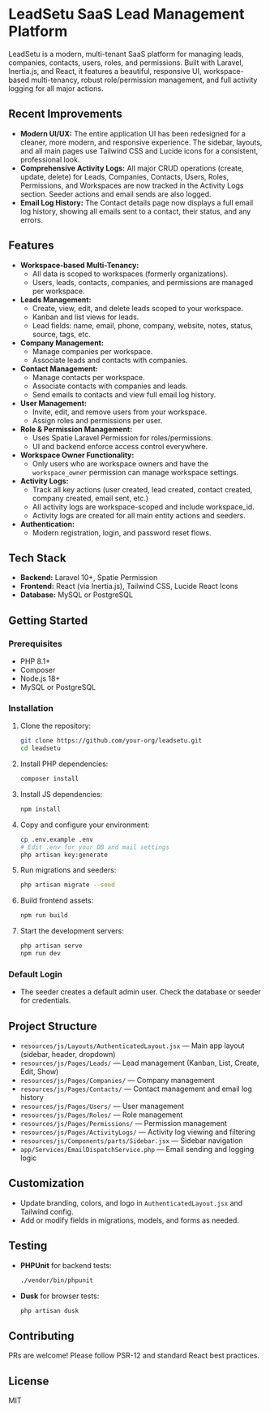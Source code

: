 # LeadSetu SaaS Lead Management Platform

LeadSetu is a modern, multi-tenant SaaS platform for managing leads, companies, contacts, users, roles, and permissions. Built with Laravel, Inertia.js, and React, it features a beautiful, responsive UI, workspace-based multi-tenancy, robust role/permission management, and full activity logging for all major actions.

## Recent Improvements
- **Modern UI/UX:** The entire application UI has been redesigned for a cleaner, more modern, and responsive experience. The sidebar, layouts, and all main pages use Tailwind CSS and Lucide icons for a consistent, professional look.
- **Comprehensive Activity Logs:** All major CRUD operations (create, update, delete) for Leads, Companies, Contacts, Users, Roles, Permissions, and Workspaces are now tracked in the Activity Logs section. Seeder actions and email sends are also logged.
- **Email Log History:** The Contact details page now displays a full email log history, showing all emails sent to a contact, their status, and any errors.

## Features
- **Workspace-based Multi-Tenancy:**
  - All data is scoped to workspaces (formerly organizations).
  - Users, leads, contacts, companies, and permissions are managed per workspace.
- **Leads Management:**
  - Create, view, edit, and delete leads scoped to your workspace.
  - Kanban and list views for leads.
  - Lead fields: name, email, phone, company, website, notes, status, source, tags, etc.
- **Company Management:**
  - Manage companies per workspace.
  - Associate leads and contacts with companies.
- **Contact Management:**
  - Manage contacts per workspace.
  - Associate contacts with companies and leads.
  - Send emails to contacts and view full email log history.
- **User Management:**
  - Invite, edit, and remove users from your workspace.
  - Assign roles and permissions per user.
- **Role & Permission Management:**
  - Uses Spatie Laravel Permission for roles/permissions.
  - UI and backend enforce access control everywhere.
- **Workspace Owner Functionality:**
  - Only users who are workspace owners and have the `workspace_owner` permission can manage workspace settings.
- **Activity Logs:**
  - Track all key actions (user created, lead created, contact created, company created, email sent, etc.)
  - All activity logs are workspace-scoped and include workspace_id.
  - Activity logs are created for all main entity actions and seeders.
- **Authentication:**
  - Modern registration, login, and password reset flows.

## Tech Stack
- **Backend:** Laravel 10+, Spatie Permission
- **Frontend:** React (via Inertia.js), Tailwind CSS, Lucide React Icons
- **Database:** MySQL or PostgreSQL

## Getting Started

### Prerequisites
- PHP 8.1+
- Composer
- Node.js 18+
- MySQL or PostgreSQL

### Installation
1. Clone the repository:
   ```sh
   git clone https://github.com/your-org/leadsetu.git
   cd leadsetu
   ```
2. Install PHP dependencies:
   ```sh
   composer install
   ```
3. Install JS dependencies:
   ```sh
   npm install
   ```
4. Copy and configure your environment:
   ```sh
   cp .env.example .env
   # Edit .env for your DB and mail settings
   php artisan key:generate
   ```
5. Run migrations and seeders:
   ```sh
   php artisan migrate --seed
   ```
6. Build frontend assets:
   ```sh
   npm run build
   ```
7. Start the development servers:
   ```sh
   php artisan serve
   npm run dev
   ```

### Default Login
- The seeder creates a default admin user. Check the database or seeder for credentials.

## Project Structure
- `resources/js/Layouts/AuthenticatedLayout.jsx` — Main app layout (sidebar, header, dropdown)
- `resources/js/Pages/Leads/` — Lead management (Kanban, List, Create, Edit, Show)
- `resources/js/Pages/Companies/` — Company management
- `resources/js/Pages/Contacts/` — Contact management and email log history
- `resources/js/Pages/Users/` — User management
- `resources/js/Pages/Roles/` — Role management
- `resources/js/Pages/Permissions/` — Permission management
- `resources/js/Pages/ActivityLogs/` — Activity log viewing and filtering
- `resources/js/Components/parts/Sidebar.jsx` — Sidebar navigation
- `app/Services/EmailDispatchService.php` — Email sending and logging logic

## Customization
- Update branding, colors, and logo in `AuthenticatedLayout.jsx` and Tailwind config.
- Add or modify fields in migrations, models, and forms as needed.

## Testing
- **PHPUnit** for backend tests:
  ```sh
  ./vendor/bin/phpunit
  ```
- **Dusk** for browser tests:
  ```sh
  php artisan dusk
  ```

## Contributing
PRs are welcome! Please follow PSR-12 and standard React best practices.

## License
MIT
